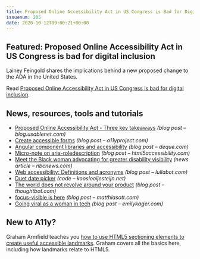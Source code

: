 ```yaml
---
title: Proposed Online Accessibility Act in US Congress is Bad for Digital Inclusion
issuenum: 205
date: 2020-10-12T09:00:21+00:00
---
```


## Featured: Proposed Online Accessibility Act in US Congress is bad for digital inclusion

Lainey Feingold shares the implications behind a new proposed change to the ADA in the United States.

Read [Proposed Online Accessibility Act in US Congress is bad for digital inclusion](https://www.lflegal.com/2020/10/ada-backlash/).

## News, resources, tools and tutorials

* [Proposed Online Accessibility Act - Three key takeaways](https://blog.usablenet.com/proposed-online-accessibility-act-three-key-takeaways) _(blog post – blog.usablenet.com)_
* [Create accessible forms](https://www.a11yproject.com/posts/2020-09-19-how-to-write-accessible-forms/) _(blog post – a11yproject.com)_
* [Angular component libraries and accessibility](https://www.deque.com/blog/angular-component-libraries-and-accessibility/) _(blog post – deque.com)_
* [Micro-note on aria-roledescription](https://html5accessibility.com/stuff/2020/10/06/micro-note-on-aria-roledescription/) _(blog post – html5accessibility.com)_
* [Meet the Black woman advocating for greater disability visibility](https://www.nbcnews.com/news/nbcblk/meet-woman-making-sure-black-people-aren-t-excluded-disability-n1242157) _(news article – nbcnews.com)_
* [Web accessibility: Definitions and acronyms](https://www.lullabot.com/articles/web-accessibility-definitions-and-acronyms) _(blog post – lullabot.com)_
* [Duet date picker](https://github.com/duetds/date-picker) _(code – kooslooijesteijn.net)_
* [The world does not revolve around your product](https://thoughtbot.com/blog/the-world-does-not-revolve-around-your-product) _(blog post – thoughtbot.com)_
* [focus-visible is here](https://matthiasott.com/notes/focus-visible-is-here) _(blog post – matthiasott.com)_
* [Going viral as a woman in tech](https://www.emilykager.com/writing/2020/10/08/virality.html) _(blog post – emilykager.com)_

## New to A11y?

Graham Armfield teaches you [how to use HTML5 sectioning elements to create useful accessible landmarks](https://www.hassellinclusion.com/blog/html5-sectioning-elements-accessible-landmarks/). Graham covers all the basics here, including how landmarks relate to HTML5.